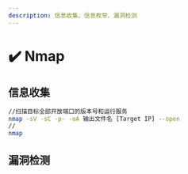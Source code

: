 ```yaml
---
description: 信息收集、信息枚举、漏洞检测
---
```


# ✔️ Nmap

## 信息收集

```sh
//扫描目标全部开放端口的版本号和运行服务
nmap -sV -sC -p- -oA 输出文件名 [Target IP] --open
//
nmap 
```











## 漏洞检测





